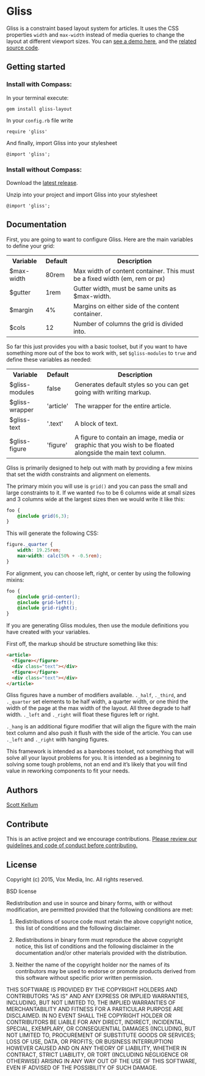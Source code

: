 # Gliss

Gliss is a constraint based layout system for articles. It uses the CSS properties `width` and `max-width` instead of media queries to change the layout at different viewport sizes. You can [see a demo here](http://gliss.pgdn.us/), and the [related source code](https://github.com/scottkellum/gliss/blob/master/test-compass/sass/style.scss).

## Getting started

### Install with Compass:

In your terminal execute:

```
gem install gliss-layout
```

In your `config.rb` file write

```
require 'gliss'
```

And finally, import Gliss into your stylesheet

```
@import 'gliss';
```

### Install without Compass:

Download the [latest release](https://github.com/scottkellum/gliss/releases).

Unzip into your project and import Gliss into your stylesheet

```
@import 'gliss';
```

## Documentation

First, you are going to want to configure Gliss. Here are the main variables to define your grid:

<table>
<tr>
<th>Variable</th><th>Default</th><th>Description</th></tr>
<tr>
<td>$max-width</td><td>80rem</td><td>Max width of content container. This must be a fixed width (em, rem or px)</td></tr>
<tr>
<td>$gutter</td><td>1rem</td><td>Gutter width, must be same units as $max-width.</td></tr>
<tr>
<td>$margin</td><td>4%</td><td>Margins on either side of the content container.</td></tr>
<tr>
<td>$cols</td><td>12</td><td>Number of columns the grid is divided into.</td></tr>
</table>

So far this just provides you with a basic toolset, but if you want to have something more out of the box to work with, set `$gliss-modules` to `true` and define these variables as needed:

<table>
<tr>
<th>Variable</th><th>Default</th><th>Description</th></tr>
<tr>
<td>$gliss-modules</td><td>false</td><td>Generates default styles so you can get going with writing markup.</td></tr>
<tr>
<td>$gliss-wrapper</td><td>'article'</td><td>The wrapper for the entire article.</td></tr>
<tr>
<td>$gliss-text</td><td>'.text'</td><td>A block of text.</td></tr>
<tr>
<td>$gliss-figure</td><td>'figure'</td><td>A figure to contain an image, media or graphic that you wish to be floated alongside the main text column.</td></tr>
</table>


Gliss is primarily designed to help out with math by providing a few mixins that set the width constraints and alignment on elements.

The primary mixin you will use is `grid()` and you can pass the small and large constraints to it. If we wanted `foo` to be 6 columns wide at small sizes and 3 columns wide at the largest sizes then we would write it like this:

```scss
foo {
	@include grid(6,3);
}
```

This will generate the following CSS:

```css
figure._quarter {
	width: 19.25rem;
	max-width: calc(50% + -0.5rem);
}
```

For alignment, you can choose left, right, or center by using the following mixins:

```scss
foo {
	@include grid-center();
	@include grid-left();
	@include grid-right();
}
```

If you are generating Gliss modules, then use the module definitions you have created with your variables.

First off, the markup should be structure something like this:

```html
<article>
  <figure></figure>
  <div class="text"></div>
  <figure></figure>
  <div class="text"></div>
</article>
```

Gliss figures have a number of modifiers available. `._half`, `._third`, and `._quarter` set elements to be half width, a quarter width, or one third the width of the page at the max width of the layout. All three degrade to half width. `._left` and `._right` will float these figures left or right.

`._hang` is an additional figure modifier that will align the figure with the main text column and also push it flush with the side of the article. You can use `._left` and `._right` with hanging figures.

This framework is intended as a barebones toolset, not something that will solve all your layout problems for you. It is intended as a beginning to solving some tough problems, not an end and it’s likely that you will find value in reworking components to fit your needs.

## Authors

[Scott Kellum](https://github.com/scottkellum)

## Contribute

This is an active project and we encourage contributions. [Please review our guidelines and code of conduct before contributing.](https://github.com/voxmedia/open-source-contribution-guidelines)

## License

Copyright (c) 2015, Vox Media, Inc.
All rights reserved.

BSD license

Redistribution and use in source and binary forms, with or without modification, are permitted provided that the following conditions are met:

1. Redistributions of source code must retain the above copyright notice, this list of conditions and the following disclaimer.

2. Redistributions in binary form must reproduce the above copyright notice, this list of conditions and the following disclaimer in the documentation and/or other materials provided with the distribution.

3. Neither the name of the copyright holder nor the names of its contributors may be used to endorse or promote products derived from this software without specific prior written permission.

THIS SOFTWARE IS PROVIDED BY THE COPYRIGHT HOLDERS AND CONTRIBUTORS "AS IS" AND ANY EXPRESS OR IMPLIED WARRANTIES, INCLUDING, BUT NOT LIMITED TO, THE IMPLIED WARRANTIES OF MERCHANTABILITY AND FITNESS FOR A PARTICULAR PURPOSE ARE DISCLAIMED. IN NO EVENT SHALL THE COPYRIGHT HOLDER OR CONTRIBUTORS BE LIABLE FOR ANY DIRECT, INDIRECT, INCIDENTAL, SPECIAL, EXEMPLARY, OR CONSEQUENTIAL DAMAGES (INCLUDING, BUT NOT LIMITED TO, PROCUREMENT OF SUBSTITUTE GOODS OR SERVICES; LOSS OF USE, DATA, OR PROFITS; OR BUSINESS INTERRUPTION) HOWEVER CAUSED AND ON ANY THEORY OF LIABILITY, WHETHER IN CONTRACT, STRICT LIABILITY, OR TORT (INCLUDING NEGLIGENCE OR OTHERWISE) ARISING IN ANY WAY OUT OF THE USE OF THIS SOFTWARE, EVEN IF ADVISED OF THE POSSIBILITY OF SUCH DAMAGE.